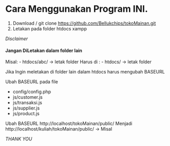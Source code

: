 # Cara Menggunakan Program INI.

1. Download / git clone https://github.com/Bellukchips/tokoMainan.git 
2. Letakan pada folder htdocs xampp

*Disclaimer*
<h4>Jangan DiLetakan dalam folder lain</h4>
Misal:
- htdocs/abc/ -> letak folder
Harus di :
- htdocs/ -> letak folder

Jika Ingin meletakan di folder lain dalam htdocs
harus mengubah BASEURL

Ubah BASEURL pada file
- config/config.php
- js/customer.js
- js/transaksi.js
- js/supplier.js
- js/product.js

Ubah BASEURL http://localhost/tokoMainan/public/
Menjadi http://localhost/kuliah/tokoMainan/public/  -> Misal


*THANK YOU*
